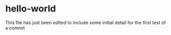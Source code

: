 # hello-world

This file has just been edited to include some initial detail for the first test of a commit
